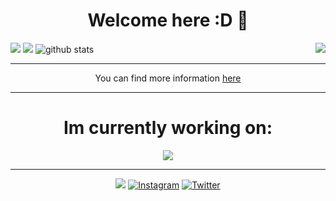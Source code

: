 <h1 align="center">Welcome here :D 👋</h1>
<img src="https://activity-graph.herokuapp.com/graph?username=kotru21&theme=react-dark&hide_border=true&area=true" >
<img src="https://github-readme-stats.vercel.app/api/top-langs/?username=kotru21&theme=dark&hide_border=true&area=true" align="right" >
<img src="https://github-readme-stats.vercel.app/api?username=kotru21&stars,commits,prs,issues,contribs&theme=dark&hide_border=true&area=true"   >
<img src="https://github-readme-streak-stats.herokuapp.com/?user=kotru21&theme=dark&hide_border=true&area=true" alt="github stats">
<hr>
<p align="center"> You can find more information <a href="https://kotikov.pages.dev">here</a></p>
<hr>
<h1 align="center">Im currently working on: </h1>
<p align="center">
<img src="https://github-readme-stats.vercel.app/api/pin/?username=kotru21&repo=kotikov&theme=dark&hide_border=true&area=true" >
</p>
<hr>
<p align="center">
<img src="https://estruyf-github.azurewebsites.net/api/VisitorHit?user=kotru21&repo=kotikov&countColorcountColor&countColor=orange">
<a href="https://www.instagram.com/arsenij_kotikov/" target="_blank"><img src="https://img.shields.io/badge/Instagram-E4405F?style=for-the-badge&logo=instagram&logoColor=white" alt="Instagram" ></a>
<a href="https://twitter.com/arsenij_kotikov/" target="_blank"><img src="https://img.shields.io/badge/Twitter-1DA1F2?style=for-the-badge&logo=twitter&logoColor=white" alt="Twitter" ></a>
</p>
